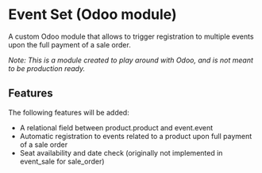 # Event Set (Odoo module)

A custom Odoo module that allows to trigger registration to multiple events upon the full payment of a sale order.

*Note: This is a module created to play around with Odoo, and is not meant to be production ready.*

## Features

The following features will be added:  
- A relational field between product.product and event.event
- Automatic registration to events related to a product upon full payment of a sale order
- Seat availability and date check (originally not implemented in event_sale for sale_order)
